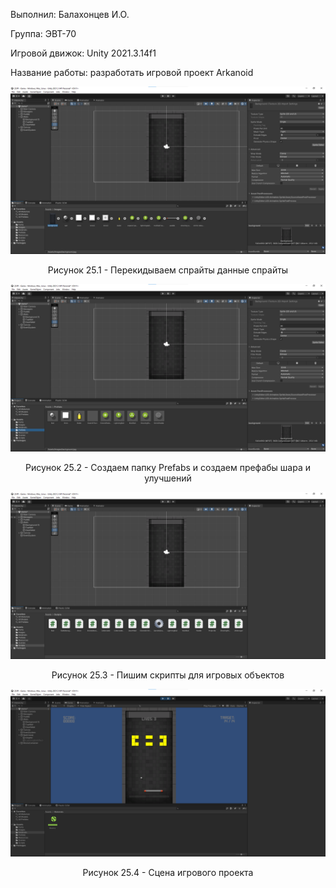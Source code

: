 <p align="left">
  Выполнил: Балахонцев И.О.
  </p>
<p align="left"> Группа: ЭВТ-70
  </p>
<p align="left"> Игровой движок: Unity 2021.3.14f1
  </p>
<p align="left"> Название работы: разработать игровой проект Arkanoid
  </p>


<p align="center">
  <img src="1.png"/>
</p>


<p align="center">
Рисунок 25.1 - Перекидываем спрайты данные спрайты
</p>


<p align="center">
  <img src="2.png"/>
</p>


<p align="center">
Рисунок 25.2 - Создаем папку Prefabs и создаем префабы шара и улучшений   
</p>


<p align="center">
  <img src="3.png"/>
</p>


<p align="center">
Рисунок 25.3 - Пишим скрипты для игровых объектов
</p>


<p align="center">
  <img src="4.png"/>
</p>


<p align="center">
Рисунок 25.4 - Сцена игрового проекта 
</p>

